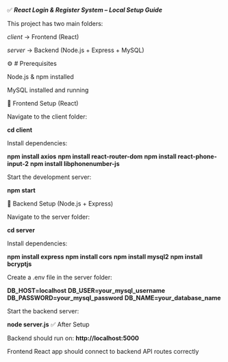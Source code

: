 
✅ ***React Login & Register System – Local Setup Guide*** 

This project has two main folders:

*client* → Frontend (React)

*server* → Backend (Node.js + Express + MySQL)

⚙️ # Prerequisites 

Node.js & npm installed

MySQL installed and running

🚀 Frontend Setup (React) 

Navigate to the client folder:

**cd client** 

Install dependencies:

**npm install axios** 
**npm install react-router-dom** 
**npm install react-phone-input-2** 
**npm install libphonenumber-js** 

Start the development server:

**npm start** 

🔧 Backend Setup (Node.js + Express) 

Navigate to the server folder:

**cd server** 

Install dependencies:

**npm install express** 
**npm install cors** 
**npm install mysql2** 
**npm install bcryptjs**

Create a .env file in the server folder:

**DB_HOST=localhost**
**DB_USER=your_mysql_username** 
**DB_PASSWORD=your_mysql_password** 
**DB_NAME=your_database_name** 

Start the backend server:

**node server.js** ✅ After Setup 

Backend should run on: **http://localhost:5000**

Frontend React app should connect to backend API routes correctly

